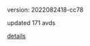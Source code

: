 version: 2022082418-cc78

updated 171 avds

[details](https://github.com/0x74f917491bfa7ebfa379/ali_avd_db/blob/master/change_log/2022/08/24/18/cc78.txt)